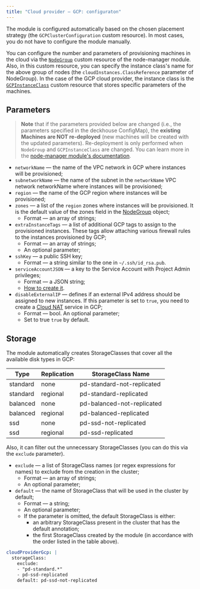 ```yaml
---
title: "Сloud provider — GCP: configuraton"
---
```


The module is configured automatically based on the chosen placement strategy (the `GCPClusterConfiguration` custom resource). In most cases, you do not have to configure the module manually.

You can configure the number and parameters of provisioning machines in the cloud via the [`NodeGroup`](../../modules/040-node-manager/cr.html#nodegroup) custom resource of the node-manager module. Also, in this custom resource, you can specify the instance class's name for the above group of nodes (the `cloudInstances.ClassReference` parameter of NodeGroup). In the case of the GCP cloud provider, the instance class is the [`GCPInstanceClass`](cr.html#awsinstanceclass) custom resource that stores specific parameters of the machines.

## Parameters

> **Note** that if the parameters provided below are changed (i.e., the parameters specified in the deckhouse ConfigMap), the **existing Machines are NOT re-deployed** (new machines will be created with the updated parameters). Re-deployment is only performed when `NodeGroup` and `GCPInstanceClass` are changed. You can learn more in the [node-manager module's documentation](../../modules/040-node-manager/faq.html#how-do-i-redeploy-ephemeral-machines-in-the-cloud-with-a-new-configuration).

* `networkName` — the name of the VPC network in GCP where instances will be provisioned;
* `subnetworkName` — the name of the subnet in the `networkName` VPC network networkName where instances will be provisioned;
* `region` — the name of the GCP region where instances will be provisioned;
* `zones` — a list of the `region` zones where instances will be provisioned. It is the default value of the zones field in the [NodeGroup](../../modules/040-node-manager/cr.html#nodegroup) object;
    * Format — an array of strings;
* `extraInstanceTags` — a list of additional GCP tags to assign to the provisioned instances. These tags allow attaching various firewall rules to the instances provisioned by GCP;
    * Format — an array of strings;
    * An optional parameter;
* `sshKey` — a public SSH key;
    * Format — a string similar to the one in `~/.ssh/id_rsa.pub`.
* `serviceAccountJSON` — a key to the Service Account with Project Admin privileges;
    * Format — a JSON string;
    * [How to create it](https://cloud.google.com/iam/docs/creating-managing-service-account-keys#creating_service_account_keys).
* `disableExternalIP` — defines if an external IPv4 address should be assigned to new instances. If this parameter is set to `true`, you need to create a [Cloud NAT](https://cloud.google.com/nat/docs/overview) service in GCP;
    * Format — bool. An optional parameter;
    * Set to true `true` by default.

## Storage

The module automatically creates StorageClasses that cover all the available disk types in GCP: 

| Type | Replication | StorageClass Name |
|---|---|---|
| standard | none | pd-standard-not-replicated |
| standard | regional | pd-standard-replicated |
| balanced | none | pd-balanced-not-replicated |
| balanced | regional | pd-balanced-replicated |
| ssd | none | pd-ssd-not-replicated |
| ssd | regional | pd-ssd-replicated |

Also, it can filter out the unnecessary StorageClasses (you can do this via the `exclude` parameter).

* `exclude` — a list of StorageClass names (or regex expressions for names) to exclude from the creation in the cluster;
  * Format — an array of strings;
  * An optional parameter;
* `default` — the name of StorageClass that will be used in the cluster by default;
  * Format — a string;
  * An optional parameter;
  * If the parameter is omitted, the default StorageClass is either: 
    * an arbitrary StorageClass present in the cluster that has the default annotation;
    * the first StorageClass created by the module (in accordance with the order listed in the table above).

```yaml
cloudProviderGcp: |
  storageClass:
    exclude: 
    - "pd-standard.*"
    - pd-ssd-replicated
    default: pd-ssd-not-replicated
```

